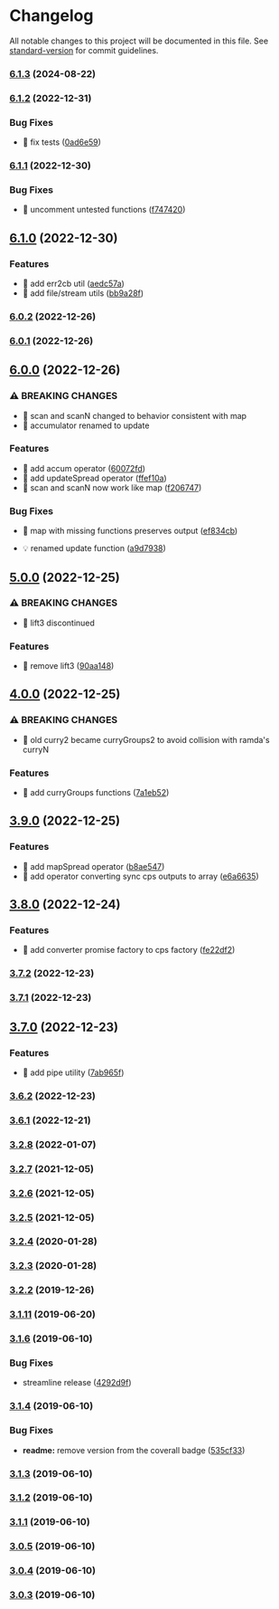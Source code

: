 # Changelog

All notable changes to this project will be documented in this file. See [standard-version](https://github.com/conventional-changelog/standard-version) for commit guidelines.

### [6.1.3](https://github.com/dmitriz/cpsfy/compare/v6.1.2...v6.1.3) (2024-08-22)

### [6.1.2](https://github.com/dmitriz/cpsfy/compare/v6.1.1...v6.1.2) (2022-12-31)


### Bug Fixes

* 🐛 fix tests ([0ad6e59](https://github.com/dmitriz/cpsfy/commit/0ad6e59ff35aa41d0e255220df4653859a7cd802))

### [6.1.1](https://github.com/dmitriz/cpsfy/compare/v6.1.0...v6.1.1) (2022-12-30)


### Bug Fixes

* 🐛 uncomment untested functions ([f747420](https://github.com/dmitriz/cpsfy/commit/f747420f3016fff20e8d2ea235fbad5f768ce39a))

## [6.1.0](https://github.com/dmitriz/cpsfy/compare/v6.0.2...v6.1.0) (2022-12-30)


### Features

* 🎸 add err2cb util ([aedc57a](https://github.com/dmitriz/cpsfy/commit/aedc57ae4b8c7c612610cb6dc1fe3d5286ae7833))
* 🎸 add file/stream utils ([bb9a28f](https://github.com/dmitriz/cpsfy/commit/bb9a28f99d8ed09301ddfc5111328e0e8a33d8b5))

### [6.0.2](https://github.com/dmitriz/cpsfy/compare/v6.0.1...v6.0.2) (2022-12-26)

### [6.0.1](https://github.com/dmitriz/cpsfy/compare/v6.0.0...v6.0.1) (2022-12-26)

## [6.0.0](https://github.com/dmitriz/cpsfy/compare/v5.0.0...v6.0.0) (2022-12-26)


### ⚠ BREAKING CHANGES

* 🧨 scan and scanN changed to behavior consistent with map
* 🧨 accumulator renamed to update

### Features

* 🎸 add accum operator ([60072fd](https://github.com/dmitriz/cpsfy/commit/60072fd735c6836d02040dbc3eab71053c03820e))
* 🎸 add updateSpread operator ([ffef10a](https://github.com/dmitriz/cpsfy/commit/ffef10a0898bcea1f7eb66270a71a5533248e75f))
* 🎸 scan and scanN now work like map ([f206747](https://github.com/dmitriz/cpsfy/commit/f206747468c88b55983799633895a31af3160e2b))


### Bug Fixes

* 🐛 map with missing functions preserves output ([ef834cb](https://github.com/dmitriz/cpsfy/commit/ef834cbe3d7dfb820b879a5e8198ae52041487b3))


* 💡 renamed update function ([a9d7938](https://github.com/dmitriz/cpsfy/commit/a9d79386de89bcc36f449ed48f78b27b05fa7275))

## [5.0.0](https://github.com/dmitriz/cpsfy/compare/v4.0.0...v5.0.0) (2022-12-25)


### ⚠ BREAKING CHANGES

* 🧨 lift3 discontinued

### Features

* 🎸 remove lift3 ([90aa148](https://github.com/dmitriz/cpsfy/commit/90aa1482e42261daf921b15c0add843b1b56a2db))

## [4.0.0](https://github.com/dmitriz/cpsfy/compare/v3.9.0...v4.0.0) (2022-12-25)


### ⚠ BREAKING CHANGES

* 🧨 old curry2 became curryGroups2 to avoid collision with ramda's curryN

### Features

* 🎸 add curryGroups functions ([7a1eb52](https://github.com/dmitriz/cpsfy/commit/7a1eb520e1dc696742fe3940d4328d91adfc3870))

## [3.9.0](https://github.com/dmitriz/cpsfy/compare/v3.8.0...v3.9.0) (2022-12-25)


### Features

* 🎸 add mapSpread operator ([b8ae547](https://github.com/dmitriz/cpsfy/commit/b8ae5476efeedd9ee3c1cd7bcba40b617f7f9909))
* 🎸 add operator converting sync cps outputs to array ([e6a6635](https://github.com/dmitriz/cpsfy/commit/e6a6635d01b76394dbd66535d84ec62e89f9603e))

## [3.8.0](https://github.com/dmitriz/cpsfy/compare/v3.7.2...v3.8.0) (2022-12-24)


### Features

* 🎸 add converter promise factory to cps factory ([fe22df2](https://github.com/dmitriz/cpsfy/commit/fe22df24cf4ef5fe29ca1d42ebf978670bef3475))

### [3.7.2](https://github.com/dmitriz/cpsfy/compare/v3.7.1...v3.7.2) (2022-12-23)

### [3.7.1](https://github.com/dmitriz/cpsfy/compare/v3.7.0...v3.7.1) (2022-12-23)

## [3.7.0](https://github.com/dmitriz/cpsfy/compare/v3.6.2...v3.7.0) (2022-12-23)


### Features

* 🎸 add pipe utility ([7ab965f](https://github.com/dmitriz/cpsfy/commit/7ab965ff35271f2334a143f8d8ccdf4de131cd60))

### [3.6.2](https://github.com/dmitriz/cpsfy/compare/v3.6.1...v3.6.2) (2022-12-23)

### [3.6.1](https://github.com/dmitriz/cpsfy/compare/v3.6.0...v3.6.1) (2022-12-21)

### [3.2.8](https://github.com/dmitriz/cpsfy/compare/v3.2.7...v3.2.8) (2022-01-07)

### [3.2.7](https://github.com/dmitriz/cpsfy/compare/v3.2.6...v3.2.7) (2021-12-05)

### [3.2.6](https://github.com/dmitriz/cpsfy/compare/v3.2.5...v3.2.6) (2021-12-05)

### [3.2.5](https://github.com/dmitriz/cpsfy/compare/v3.2.4...v3.2.5) (2021-12-05)

### [3.2.4](https://github.com/dmitriz/cpsfy/compare/v3.2.3...v3.2.4) (2020-01-28)

### [3.2.3](https://github.com/dmitriz/cpsfy/compare/v3.2.2...v3.2.3) (2020-01-28)

### [3.2.2](https://github.com/dmitriz/cpsfy/compare/v3.2.1...v3.2.2) (2019-12-26)

### [3.1.11](https://github.com/dmitriz/cpsfy/compare/v3.1.10...v3.1.11) (2019-06-20)



### [3.1.6](https://github.com/dmitriz/cpsfy/compare/v3.1.5...v3.1.6) (2019-06-10)


### Bug Fixes

* streamline release ([4292d9f](https://github.com/dmitriz/cpsfy/commit/4292d9f))



### [3.1.4](https://github.com/dmitriz/cpsfy/compare/v3.1.3...v3.1.4) (2019-06-10)


### Bug Fixes

* **readme:** remove version from the coverall badge ([535cf33](https://github.com/dmitriz/cpsfy/commit/535cf33))



### [3.1.3](https://github.com/dmitriz/cpsfy/compare/v3.1.0...v3.1.3) (2019-06-10)



### [3.1.2](https://github.com/dmitriz/cpsfy/compare/v3.1.1...v3.1.2) (2019-06-10)



### [3.1.1](https://github.com/dmitriz/cpsfy/compare/v3.1.0...v3.1.1) (2019-06-10)



### [3.0.5](https://github.com/dmitriz/cpsfy/compare/v3.0.4...v3.0.5) (2019-06-10)



### [3.0.4](https://github.com/dmitriz/cpsfy/compare/v3.0.3...v3.0.4) (2019-06-10)



### [3.0.3](https://github.com/dmitriz/cpsfy/compare/v3.0.2...v3.0.3) (2019-06-10)
